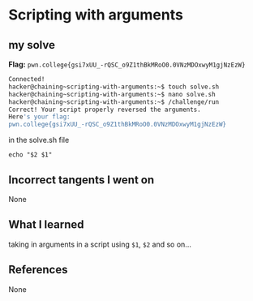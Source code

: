 # Scripting with arguments

## my solve
**Flag:** `pwn.college{gsi7xUU_-rQSC_o9Z1thBkMRoO0.0VNzMDOxwyM1gjNzEzW}`

```bash
Connected!                                                                        
hacker@chaining~scripting-with-arguments:~$ touch solve.sh
hacker@chaining~scripting-with-arguments:~$ nano solve.sh
hacker@chaining~scripting-with-arguments:~$ /challenge/run
Correct! Your script properly reversed the arguments.
Here's your flag:
pwn.college{gsi7xUU_-rQSC_o9Z1thBkMRoO0.0VNzMDOxwyM1gjNzEzW}

```
in the solve.sh file
```
echo "$2 $1"

```

## Incorrect tangents I went on
None

## What I learned
taking in arguments in a script using `$1`,  `$2` and so on...

## References 
None
